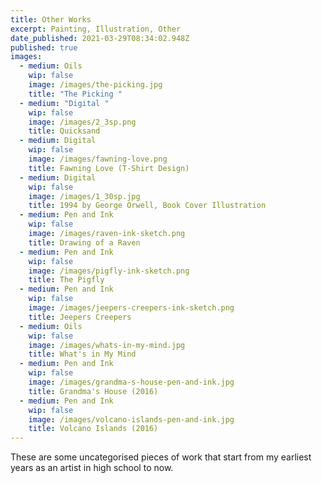 ```yaml
---
title: Other Works
excerpt: Painting, Illustration, Other
date_published: 2021-03-29T08:34:02.948Z
published: true
images:
  - medium: Oils
    wip: false
    image: /images/the-picking.jpg
    title: "The Picking "
  - medium: "Digital "
    wip: false
    image: /images/2_3sp.png
    title: Quicksand
  - medium: Digital
    wip: false
    image: /images/fawning-love.png
    title: Fawning Love (T-Shirt Design)
  - medium: Digital
    wip: false
    image: /images/1_30sp.jpg
    title: 1994 by George Orwell, Book Cover Illustration
  - medium: Pen and Ink
    wip: false
    image: /images/raven-ink-sketch.png
    title: Drawing of a Raven
  - medium: Pen and Ink
    wip: false
    image: /images/pigfly-ink-sketch.png
    title: The Pigfly
  - medium: Pen and Ink
    wip: false
    image: /images/jeepers-creepers-ink-sketch.png
    title: Jeepers Creepers
  - medium: Oils
    wip: false
    image: /images/whats-in-my-mind.jpg
    title: What's in My Mind
  - medium: Pen and Ink
    wip: false
    image: /images/grandma-s-house-pen-and-ink.jpg
    title: Grandma's House (2016)
  - medium: Pen and Ink
    wip: false
    image: /images/volcano-islands-pen-and-ink.jpg
    title: Volcano Islands (2016)
---
```

These are some uncategorised pieces of work that start from my earliest years as an artist in high school to now.